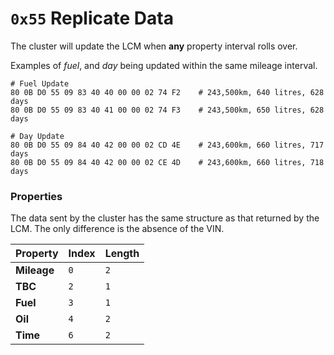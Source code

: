 # `0x55` Replicate Data

The cluster will update the LCM when **any** property interval rolls over.

Examples of *fuel*, and *day* being updated within the same mileage interval.

    # Fuel Update
    80 0B D0 55 09 83 40 40 00 00 02 74 F2    # 243,500km, 640 litres, 628 days
    80 0B D0 55 09 83 40 41 00 00 02 74 F3    # 243,500km, 650 litres, 628 days
    
    # Day Update
    80 0B D0 55 09 84 40 42 00 00 02 CD 4E    # 243,600km, 660 litres, 717 days
    80 0B D0 55 09 84 40 42 00 00 02 CE 4D    # 243,600km, 660 litres, 718 days

### Properties

The data sent by the cluster has the same structure as that returned by the LCM. The only difference is the absence of the VIN.

Property|Index|Length
:---|:---|:---
**Mileage**|`0`|`2`|
**TBC**|`2`|`1`
**Fuel**|`3`|`1`|
**Oil**|`4`|`2`|
**Time**|`6`|`2`|